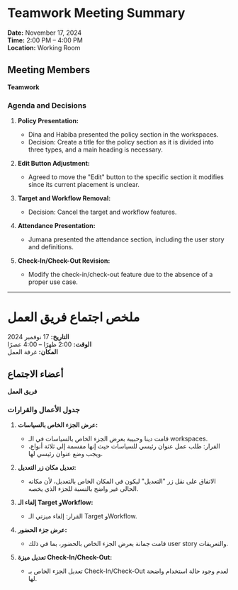 # Teamwork Meeting Summary

**Date:** November 17, 2024  
**Time:** 2:00 PM – 4:00 PM  
**Location:** Working Room

## Meeting Members

**Teamwork**

### Agenda and Decisions

1. **Policy Presentation:**

   - Dina and Habiba presented the policy section in the workspaces.
   - Decision: Create a title for the policy section as it is divided into three types, and a main heading is necessary.

2. **Edit Button Adjustment:**

   - Agreed to move the "Edit" button to the specific section it modifies since its current placement is unclear.

3. **Target and Workflow Removal:**

   - Decision: Cancel the target and workflow features.

4. **Attendance Presentation:**

   - Jumana presented the attendance section, including the user story and definitions.

5. **Check-In/Check-Out Revision:**
   - Modify the check-in/check-out feature due to the absence of a proper use case.

---

# ملخص اجتماع فريق العمل

**التاريخ:** 17 نوفمبر 2024  
**الوقت:** 2:00 ظهرًا – 4:00 عصرًا  
**المكان:** غرفة العمل

## أعضاء الاجتماع

**فريق العمل**

### جدول الأعمال والقرارات

1. **عرض الجزء الخاص بالسياسات:**

   - قامت دينا وحبيبة بعرض الجزء الخاص بالسياسات في الـ workspaces.
   - القرار: طلب عمل عنوان رئيسي للسياسات حيث إنها مقسمة إلى ثلاثة أنواع، ويجب وضع عنوان رئيسي لها.

2. **تعديل مكان زر التعديل:**

   - الاتفاق على نقل زر "التعديل" ليكون في المكان الخاص بالتعديل، لأن مكانه الحالي غير واضح بالنسبة للجزء الذي يخصه.

3. **إلغاء الـ Target وWorkflow:**

   - القرار: إلغاء ميزتي الـ Target وWorkflow.

4. **عرض جزء الحضور:**

   - قامت جمانة بعرض الجزء الخاص بالحضور، بما في ذلك user story والتعريفات.

5. **تعديل ميزة Check-In/Check-Out:**
   - تعديل الجزء الخاص بـ Check-In/Check-Out لعدم وجود حالة استخدام واضحة لها.

